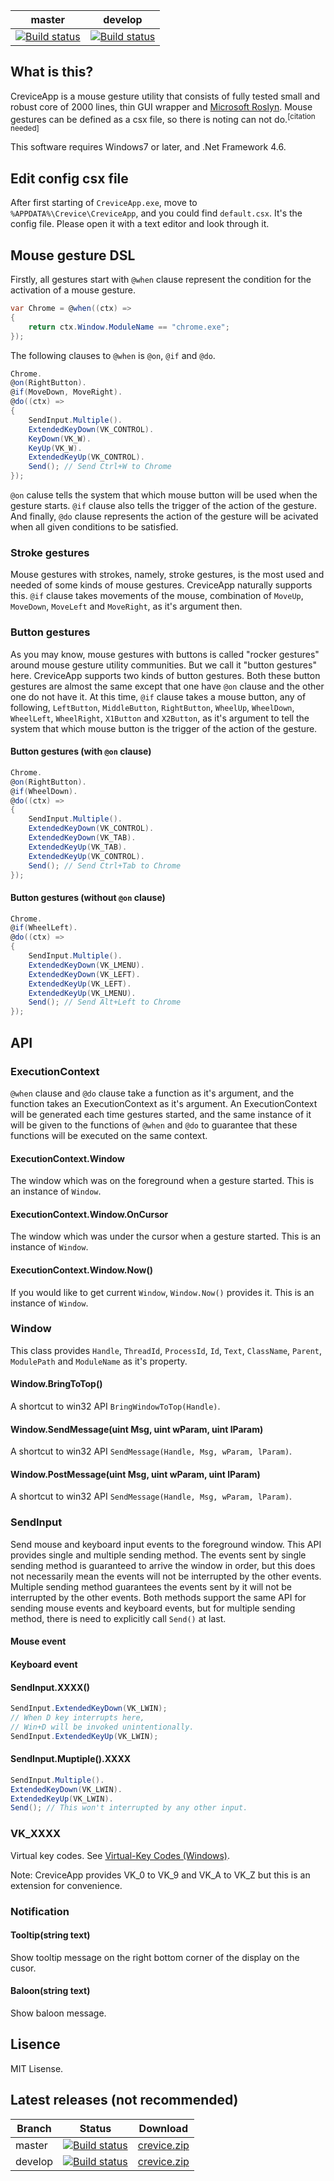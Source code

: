  
| master | develop |
|--------|---------|
| [![Build status](https://ci.appveyor.com/api/projects/status/uuthd05870dkkj3w/branch/master?svg=true)](https://ci.appveyor.com/project/rubyu/creviceapp/branch/master) | [![Build status](https://ci.appveyor.com/api/projects/status/uuthd05870dkkj3w/branch/develop?svg=true)](https://ci.appveyor.com/project/rubyu/creviceapp/branch/develop) |

## What is this?
CreviceApp is a mouse gesture utility that consists of fully tested small and robust core of 2000 lines, thin GUI wrapper and [Microsoft Roslyn](https://github.com/dotnet/roslyn).
Mouse gestures can be defined as a csx file, so there is noting can not do.<sup>[citation needed]</sup>

This software requires Windows7 or later, and .Net Framework 4.6.

## Edit config csx file

After first starting of `CreviceApp.exe`, move to `%APPDATA%\Crevice\CreviceApp`, and you could find `default.csx`. It's the config file. Please open it with a text editor and look through it. 

## Mouse gesture DSL

Firstly, all gestures start with `@when` clause represent the condition for the activation of a mouse gesture.
```cs
var Chrome = @when((ctx) =>
{
    return ctx.Window.ModuleName == "chrome.exe";
});
```

The following clauses to `@when` is `@on`, `@if` and `@do`. 

```cs
Chrome.
@on(RightButton).
@if(MoveDown, MoveRight).
@do((ctx) =>
{
    SendInput.Multiple().
    ExtendedKeyDown(VK_CONTROL).
    KeyDown(VK_W).
    KeyUp(VK_W).
    ExtendedKeyUp(VK_CONTROL).
    Send(); // Send Ctrl+W to Chrome
});
```


`@on` caluse tells the system that which mouse button will be used when the gesture starts. 
`@if` clause also tells the trigger of the action of the gesture. 
And finally, `@do` clause represents the action of the gesture will be acivated when all given conditions to be satisfied. 

### Stroke gestures

Mouse gestures with strokes, namely, stroke gestures, is the most used and  needed of some kinds of mouse gestures. 
CreviceApp naturally supports this.
`@if` clause takes movements of the mouse, combination of `MoveUp`, `MoveDown`, `MoveLeft` and `MoveRight`, as it's argument then.

### Button gestures
As you may know, mouse gestures with buttons is called "rocker gestures" around mouse gesture utility communities. 
But we call it "button gestures" here. 
CreviceApp supports two kinds of button gestures. 
Both these button gestures are almost the same except that one have `@on` clause and the other one do not have it. 
At this time, `@if` clause takes a mouse button, any of following, `LeftButton`, `MiddleButton`, `RightButton`, `WheelUp`, `WheelDown`, `WheelLeft`, `WheelRight`, `X1Button` and `X2Button`, as it's argument to tell the system that which mouse button is the trigger of the action of the gesture.

#### Button gestures (with `@on` clause)

```cs
Chrome.
@on(RightButton).
@if(WheelDown).
@do((ctx) =>
{
    SendInput.Multiple().
    ExtendedKeyDown(VK_CONTROL).
    ExtendedKeyDown(VK_TAB).
    ExtendedKeyUp(VK_TAB).
    ExtendedKeyUp(VK_CONTROL).
    Send(); // Send Ctrl+Tab to Chrome
});
```

#### Button gestures (without `@on` clause)

```cs
Chrome.
@if(WheelLeft).
@do((ctx) =>
{
    SendInput.Multiple().
    ExtendedKeyDown(VK_LMENU).
    ExtendedKeyDown(VK_LEFT).
    ExtendedKeyUp(VK_LEFT).
    ExtendedKeyUp(VK_LMENU).
    Send(); // Send Alt+Left to Chrome
});
```

## API

### ExecutionContext
`@when` clause and `@do` clause take a function as it's argument, and the function takes an ExecutionContext as it's argument. 
An ExecutionContext will be generated each time gestures started, and the same instance of it will be given to the functions of `@when` and `@do` to guarantee that these functions will be executed on the same context.

#### ExecutionContext.Window

The window which was on the foreground when a gesture started. 
This is an instance of `Window`.

#### ExecutionContext.Window.OnCursor

The window which was under the cursor when a gesture started. 
This is an instance of `Window`.

#### ExecutionContext.Window.Now()

If you would like to get current `Window`, `Window.Now()` provides it. 
This is an instance of `Window`.

### Window

This class provides `Handle`, `ThreadId`, `ProcessId`, `Id`, `Text`, `ClassName`, `Parent`, `ModulePath` and `ModuleName` as it's property.

#### Window.BringToTop()

A shortcut to win32 API `BringWindowToTop(Handle)`.

#### Window.SendMessage(uint Msg, uint wParam, uint lParam)

A shortcut to win32 API `SendMessage(Handle, Msg, wParam, lParam)`.

#### Window.PostMessage(uint Msg, uint wParam, uint lParam)

A shortcut to win32 API `SendMessage(Handle, Msg, wParam, lParam)`.

### SendInput

Send mouse and keyboard input events to the foreground window. 
This API provides single and multiple sending method. 
The events sent by single sending method is guaranteed to arrive the window in order, but this does not necessarily mean the events will not be interrupted by the other events. 
Multiple sending method guarantees the events sent by it will not be interrupted by the other events.
Both methods support the same API for sending mouse events and keyboard events, but for multiple sending method, there is need to explicitly call `Send()` at last.

#### Mouse event

#### Keyboard event


#### SendInput.XXXX()

```cs
SendInput.ExtendedKeyDown(VK_LWIN);
// When D key interrupts here,
// Win+D will be invoked unintentionally.
SendInput.ExtendedKeyUp(VK_LWIN); 

```

#### SendInput.Muptiple().XXXX

```cs
SendInput.Multiple().
ExtendedKeyDown(VK_LWIN).
ExtendedKeyUp(VK_LWIN).
Send(); // This won't interrupted by any other input.
```

### VK_XXXX

Virtual key codes. See [Virtual-Key Codes (Windows)](https://msdn.microsoft.com/ja-jp/library/windows/desktop/dd375731(v=vs.85).aspx).

Note: CreviceApp provides VK_0 to VK_9 and VK_A to VK_Z but this is an extension for convenience.

### Notification

#### Tooltip(string text)

Show tooltip message on the right bottom corner of the display on the cusor.

#### Baloon(string text)

Show baloon message.

## Lisence

MIT Lisense.

## Latest releases (not recommended)

| Branch | Status | Download |
|--------|---------------|--------- |
| master | [![Build status](https://ci.appveyor.com/api/projects/status/uuthd05870dkkj3w/branch/master?svg=true)](https://ci.appveyor.com/project/rubyu/creviceapp/branch/master) | [crevice.zip](https://ci.appveyor.com/api/projects/rubyu/creviceapp/artifacts/crevice.zip?branch=master&job=Configuration%3A+Release) |
| develop | [![Build status](https://ci.appveyor.com/api/projects/status/uuthd05870dkkj3w/branch/develop?svg=true)](https://ci.appveyor.com/project/rubyu/creviceapp/branch/develop) | [crevice.zip](https://ci.appveyor.com/api/projects/rubyu/creviceapp/artifacts/crevice.zip?branch=develop&job=Configuration%3A+Release) |
